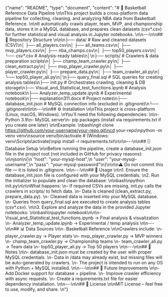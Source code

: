 {"name": "README", "type": "document", "content": "# 🏀 Basketball Reference Data Pipeline \n\nThis project builds a cross-platform data pipeline for collecting, cleaning, and analyzing NBA data from Basketball Reference. \n\nIt automatically crawls player, team, MVP, and championship data, stores it in a MySQL database, and prepares clean datasets (csv*.csv) for further statistical and visual analysis in Jupyter notebooks. \n\n---\n\n## 📂 Repository Structure \n\n\n├── data/ # Raw and cleaned datasets (CSV)\n│ ├── all_players.csv\n│ ├── all_teams.csv\n│ ├── mvp_players.csv\n│ ├── nba_champs.csv\n│ ├── top50_players.csv\n│ └── csv*.csv # Analysis-ready tables\n│\n├── scripts/ # Crawlers & data preparation scripts\n│ ├── champ_team_crawler.py\n│ ├── clean_extract.py\n│ ├── mvp_player_crawler.py\n│ ├── player_crawler.py\n│ ├── prepare_data.py\n│ ├── team_crawler_ali.py\n│ └── top50_player_ali.py\n│\n├── query_final.sql # SQL queries for creating analysis tables\n├── init.py # Orchestrates crawling, cleaning & DB storage\n├── Visual_and_Statistical_test_functions.ipynb # Analysis notebook\n├── Analyzer_temp_update.ipynb # Experimental notebook\n├── explanation311.docx # Project notes\n├── database_init.json # MySQL connection info (excluded in .gitignore)\n└── .gitignore\n\n\n---\n\n## ⚙️ Installation \n\nThis project is cross-platform (Linux, macOS, Windows). \nYou’ll need the following dependencies: \n\n- Python 3.9\n- MySQL server\n- pip packages (install via requirements.txt if you create one later) \n\nExample: \nbash\ngit clone https://github.com/your-username/your-repo.git\ncd your-repo\npython -m venv venv\nsource venv/bin/activate # (Windows: venv\\Scripts\\activate)\npip install -r requirements.txt\n\n\n---\n\n## 🗄️ Database Setup \n\nBefore running the pipeline, create a database_init.json file in the project root (not included in GitHub for privacy reasons): \n\njson\n{\n \"host\": \"your-mysql-host\",\n \"user\": \"your-mysql-username\",\n \"pass\": \"your-mysql-password\"\n}\n\n\n⚠️ Do not commit this file — it is listed in .gitignore. \n\n---\n\n## 🚀 Usage \n\n1. Ensure the database_init.json file is configured with your MySQL credentials. \n2. Run the initializer to populate and clean the database: \n\nbash\npython init.py\n\n\nWhat happens: \n- If required CSVs are missing, init.py calls the crawlers in scripts/ to fetch data. \n- Data is cleaned (clean_extract.py, prepare_data.py). \n- Cleaned data is inserted into your MySQL database. \n- Queries from query_final.sql are executed to create analysis tables (csv*.csv). \n\n3. Explore and analyze the data in the provided Jupyter notebooks: \n\nbash\njupyter notebook\n\n\n- Visual_and_Statistical_test_functions.ipynb → Final analysis & visualization \n- Analyzer_temp_update.ipynb → Experimental / temp analysis \n\n---\n\n## 📊 Data Sources \n\n- Basketball Reference \n\nCrawlers include: \n- player_crawler.py → Player stats \n- mvp_player_crawler.py → MVP winners \n- champ_team_crawler.py → Championship teams \n- team_crawler_ali.py → Team data \n- top50_player_ali.py → Top 50 players \n\n---\n\n## 📝 Notes \n\n- database_init.json must be created by the user with proper MySQL credentials. \n- Data in /data may already exist, but missing files will be auto-generated by crawlers. \n- The project is intended to run on any OS with Python + MySQL installed. \n\n---\n\n## 📌 Future Improvements \n\n- Add Docker support for database + pipeline. \n- Improve crawler efficiency with async requests. \n- Create a requirements.txt file for easier dependency installation. \n\n---\n\n## 📜 License \n\nMIT License – feel free to use, modify, and share. \n"}
